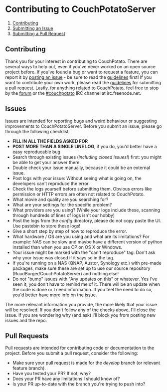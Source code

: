 # Contributing to CouchPotatoServer

1. [Contributing](#contributing)
2. [Submitting an Issue](#issues)
3. [Submitting a Pull Request](#pull-requests)

## Contributing
Thank you for your interest in contributing to CouchPotato. There are several ways to help out, even if you've never worked on an open source project before.
If you've found a bug or want to request a feature, you can report it by [posting an issue](https://github.com/RuudBurger/CouchPotatoServer/issues/new) - be sure to read the [guidelines](#issues) first!
If you want to contribute your own work, please read the [guidelines](#pull-requests) for submitting a pull request.
Lastly, for anything related to CouchPotato, feel free to stop by the [forum](http://couchpota.to/forum/) or the [#couchpotato](http://webchat.freenode.net/?channels=couchpotato) IRC channel at irc.freenode.net.

## Issues
Issues are intended for reporting bugs and weird behaviour or suggesting improvements to CouchPotatoServer.
Before you submit an issue, please go through the following checklist:
 * **FILL IN ALL THE FIELDS ASKED FOR**
 * **POST MORE THAN A SINGLE LINE LOG**, if you do, you'd better have a easy reproducable bug
 * Search through existing issues (*including closed issues!*) first: you might be able to get your answer there.
 * Double check your issue manually, because it could be an external issue. 
 * Post logs with your issue: Without seeing what is going on, the developers can't reproduce the error.
 * Check the logs yourself before submitting them. Obvious errors like permission or HTTP errors are often not related to CouchPotato.
 * What movie and quality are you searching for?
 * What are your settings for the specific problem?
 * What providers are you using? (While your logs include these, scanning through hundreds of lines of logs isn't our hobby)
 * Post the logs from the *config* directory, please do not copy paste the UI. Use pastebin to store these logs!
 * Give a short step by step of how to reproduce the error.
 * What hardware / OS are you using and what are its limitations? For example: NAS can be slow and maybe have a different version of python installed than when you use CP on OS X or Windows.
 * Your issue might be marked with the "can't reproduce" tag. Don't ask why your issue was closed if it says so in the tag.
 * If you're running on a NAS (QNAP, Austor, Synology etc.) with pre-made packages, make sure these are set up to use our source repository (RuudBurger/CouchPotatoServer) and nothing else!
 * Do not "bump" issues with "Any updates on this" or whatever. Yes I've seen it, you don't have to remind me of it. There will be an update when the code is done or I need information. If you feel the need to do so, you'd better have more info on the issue.

The more relevant information you provide, the more likely that your issue will be resolved.
If you don't follow any of the checks above, I'll close the issue. If you are wondering why (and ask) I'll block you from posting new issues and the repo.

## Pull Requests
Pull requests are intended for contributing code or documentation to the project. Before you submit a pull request, consider the following:
 * Make sure your pull request is made for the *develop* branch (or relevant feature branch).
 * Have you tested your PR? If not, why?
 * Does your PR have any limitations I should know of?
 * Is your PR up-to-date with the branch you're trying to push into?
